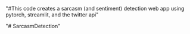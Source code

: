 "#This code creates a sarcasm (and sentiment) detection web app using pytorch, streamlit, and the twitter api"
 
"# SarcasmDetection" 
